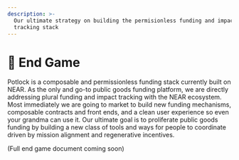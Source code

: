 ```yaml
---
description: >-
  Our ultimate strategy on building the permisionless funding and impact
  tracking stack
---
```


# 🐊 End Game

Potlock is a composable and permissionless funding stack currently built on NEAR. As the only and go-to public goods funding platform, we are directly addressing plural funding and impact tracking with the NEAR ecosystem. Most immediately we are going to market to build new funding mechanisms, composable contracts and front ends, and a clean user experience so even your grandma can use it. Our ultimate goal is to proliferate public goods funding by building a new class of tools and ways for people to coordinate driven by mission alignment and regenerative incentives.



(Full end game document coming soon)
